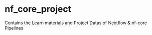 # nf_core_project
Contains the Learn materials and Project Datas of Nextflow &amp; nf-core Pipelines
